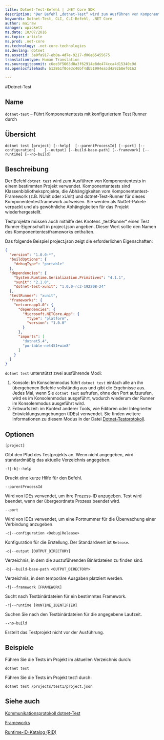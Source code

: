 ```yaml
---
title: Dotnet-Test-Befehl | .NET Core SDK
description: "Der Befehl „dotnet-Test“ wird zum Ausführen von Komponententests in einem bestimmten Projekt verwendet."
keywords: Dotnet-Test, CLI, CLI-Befehl, .NET Core
author: mairaw
manager: wpickett
ms.date: 10/07/2016
ms.topic: article
ms.prod: .net-core
ms.technology: .net-core-technologies
ms.devlang: dotnet
ms.assetid: 3a0fa917-eb0a-4d7e-9217-d06e65455675
translationtype: Human Translation
ms.sourcegitcommit: c6ee3f5663d0a3f62914e8de474cca4d15340c9d
ms.openlocfilehash: b12861f0ce3c40bf4db51994ea5d4a92b8ef0162

---
```


#<a name="dotnettest"></a>Dotnet-Test

## <a name="name"></a>Name

`dotnet-test` – Führt Komponententests mit konfiguriertem Test Runner durch

## <a name="synopsis"></a>Übersicht

`dotnet test [project] [--help] 
    [--parentProcessId] [--port] [--configuration]   
    [--output] [--build-base-path] [--framework] [--runtime]
    [--no-build]`  

## <a name="description"></a>Beschreibung

Der Befehl `dotnet test` wird zum Ausführen von Komponententests in einem bestimmten Projekt verwendet. Komponententests sind Klassenbibliotheksprojekte, die Abhängigkeiten vom Komponententest-Framework (z.B. NUnit oder xUnit) und dotnet-Test-Runner für dieses Komponententestframework aufweisen. Sie werden als NuGet-Pakete verpackt und als gewöhnliche Abhängigkeiten für das Projekt wiederhergestellt.

Testprojekte müssen auch mithilfe des Knotens „testRunner“ einen Test Runner-Eigenschaft in project.json angeben. Dieser Wert sollte den Namen des Komponententestframeworks enthalten.

Das folgende Beispiel project.json zeigt die erforderlichen Eigenschaften:

```json
{
  "version": "1.0.0-*",
  "buildOptions": {
    "debugType": "portable"
  },
  "dependencies": {
    "System.Runtime.Serialization.Primitives": "4.1.1",
    "xunit": "2.1.0",
    "dotnet-test-xunit": "1.0.0-rc2-192208-24"
  },
  "testRunner": "xunit",
  "frameworks": {
    "netcoreapp1.0": {
      "dependencies": {
        "Microsoft.NETCore.App": {
          "type": "platform",
          "version": "1.0.0"
        }
      },
      "imports": [
        "dotnet5.4",
        "portable-net451+win8"
      ]
    }
  }
}
```

`dotnet test` unterstützt zwei ausführende Modi:

1. Konsole: Im Konsolenmodus führt `dotnet test` einfach alle an ihn übergebenen Befehle vollständig aus und gibt die Ergebnisse aus. Jedes Mal, wenn Sie `dotnet test` aufrufen, ohne den Port aufzurufen, wird es im Konsolenmodus ausgeführt, wodurch wiederum der Runner im Konsolenmodus ausgeführt wird.
2. Entwurfszeit: im Kontext anderer Tools, wie Editoren oder Integrierter Entwicklungsumgebungen (IDEs) verwendet. Sie finden weitere Informationen zu diesem Modus in der Datei [Dotnet-Testprotokoll](test-protocol.md). 

## <a name="options"></a>Optionen

`[project]`
    
Gibt den Pfad des Testprojekts an. Wenn nicht angegeben, wird standardmäßig das aktuelle Verzeichnis angegeben.

`-?|-h|--help`

Druckt eine kurze Hilfe für den Befehl.

`--parentProcessId`

Wird von IDEs verwendet, um ihre Prozess-ID anzugeben. Test wird beendet, wenn der übergeordnete Prozess beendet wird.

`--port`

Wird von IDEs verwendet, um eine Portnummer für die Überwachung einer Verbindung anzugeben.

`-c|--configuration <Debug|Release>`

Konfiguration für die Erstellung. Der Standardwert ist `Release`. 

`-o|--output [OUTPUT_DIRECTORY]`

Verzeichnis, in dem die auszuführenden Binärdateien zu finden sind.

`-b|--build-base-path <OUTPUT_DIRECTORY>`

Verzeichnis, in dem temporäre Ausgaben platziert werden.

`-f|--framework [FRAMEWORK]`

Sucht nach Testbinärdateien für ein bestimmtes Framework.

`-r|--runtime [RUNTIME_IDENTIFIER]`

Suchen Sie nach den Testbinärdateien für die angegebene Laufzeit.

`--no-build` 

Erstellt das Testprojekt nicht vor der Ausführung. 

## <a name="examples"></a>Beispiele

Führen Sie die Tests im Projekt im aktuellen Verzeichnis durch:

`dotnet test` 

Führen Sie die Tests im Projekt test1 durch:

`dotnet test /projects/test1/project.json` 

## <a name="see-also"></a>Siehe auch

[Kommunikationsprotokoll dotnet-Test](test-protocol.md)

[Frameworks](../../standard/frameworks.md)

[Runtime-ID-Katalog (RID)](../rid-catalog.md)


<!--HONumber=Nov16_HO1-->



